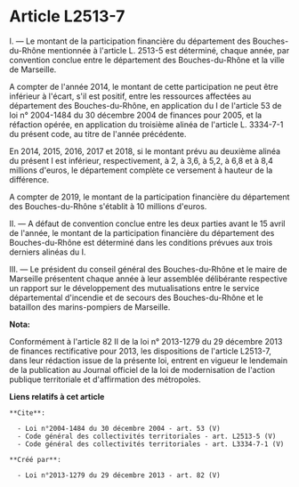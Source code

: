 # Article L2513-7

I. ― Le montant de la participation financière du département des Bouches-du-Rhône mentionnée à l'article L. 2513-5 est
déterminé, chaque année, par convention conclue entre le département des Bouches-du-Rhône et la ville de Marseille. 

A compter de l'année 2014, le montant de cette participation ne peut être inférieur à l'écart, s'il est positif, entre les
ressources affectées au département des Bouches-du-Rhône, en application du I de l'article 53 de loi n° 2004-1484 du 30
décembre 2004 de finances pour 2005, et la réfaction opérée, en application du troisième alinéa de l'article L. 3334-7-1 du
présent code, au titre de l'année précédente. 

En 2014, 2015, 2016, 2017 et 2018, si le montant prévu au deuxième alinéa du présent I est inférieur, respectivement, à 2, à
3,6, à 5,2, à 6,8 et à 8,4 millions d'euros, le département complète ce versement à hauteur de la différence. 

A compter de 2019, le montant de la participation financière du département des Bouches-du-Rhône s'établit à 10 millions
d'euros. 

II. ― A défaut de convention conclue entre les deux parties avant le 15 avril de l'année, le montant de la participation
financière du département des Bouches-du-Rhône est déterminé dans les conditions prévues aux trois derniers alinéas du I. 

III. ― Le président du conseil général des Bouches-du-Rhône et le maire de Marseille présentent chaque année à leur assemblée
délibérante respective un rapport sur le développement des mutualisations entre le service départemental d'incendie et de
secours des Bouches-du-Rhône et le bataillon des marins-pompiers de Marseille.

**Nota:**

Conformément à l'article 82 II de la loi n° 2013-1279 du 29 décembre  2013 de finances rectificative pour 2013, les
dispositions de l'article  L2513-7, dans leur rédaction issue de la présente loi, entrent en  vigueur le lendemain de la
publication au Journal officiel de la loi de  modernisation de l'action publique territoriale et d'affirmation des
métropoles.

**Liens relatifs à cet article**

	**Cite**:

	  - Loi n°2004-1484 du 30 décembre 2004 - art. 53 (V)
	  - Code général des collectivités territoriales - art. L2513-5 (V)
	  - Code général des collectivités territoriales - art. L3334-7-1 (V)

	**Créé par**:

	  - Loi n°2013-1279 du 29 décembre 2013 - art. 82 (V)
